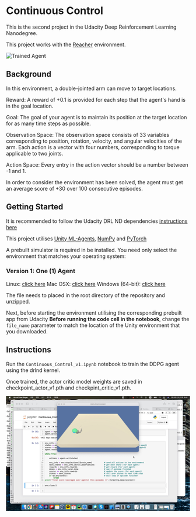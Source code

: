 [//]: # (Image References)

[image1]: https://user-images.githubusercontent.com/10624937/43851024-320ba930-9aff-11e8-8493-ee547c6af349.gif "Trained Agent"


# Continuous Control

This is the second project in the Udacity Deep Reinforcement Learning Nanodegree.

This project works with the [Reacher](https://github.com/Unity-Technologies/ml-agents/blob/master/docs/Learning-Environment-Examples.md#reacher) environment.

![Trained Agent][image1]

## Background
In this environment, a double-jointed arm can move to target locations.

Reward: A reward of +0.1 is provided for each step that the agent's hand is in the goal location.

Goal: The goal of your agent is to maintain its position at the target location for as many time steps as possible.

Observation Space: The observation space consists of 33 variables corresponding to position, rotation, velocity, and angular velocities of the arm. Each action is a vector with four numbers, corresponding to torque applicable to two joints.

Action Space: Every entry in the action vector should be a number between -1 and 1.

In order to consider the environment has been solved, the agent must get an average score of +30 over 100 consecutive episodes.

## Getting Started
It is recommended to follow the Udacity DRL ND dependencies [instructions here](https://github.com/udacity/deep-reinforcement-learning#dependencies) 

This project utilises [Unity ML-Agents](https://github.com/Unity-Technologies/ml-agents/blob/master/docs/Installation.md), [NumPy](http://www.numpy.org/) and [PyTorch](https://pytorch.org/) 

A prebuilt simulator is required in be installed. You need only select the environment that matches your operating system:

### Version 1: One (1) Agent
Linux: [click here](https://s3-us-west-1.amazonaws.com/udacity-drlnd/P2/Reacher/one_agent/Reacher_Linux.zip)
Mac OSX: [click here](https://s3-us-west-1.amazonaws.com/udacity-drlnd/P2/Reacher/one_agent/Reacher.app.zip)
Windows (64-bit): [click here](https://s3-us-west-1.amazonaws.com/udacity-drlnd/P2/Reacher/one_agent/Reacher_Windows_x86_64.zip)

The file needs to placed in the root directory of the repository and unzipped.

Next, before starting the environment utilising the corresponding prebuilt app from Udacity  **Before running the code cell in the notebook**, change the `file_name` parameter to match the location of the Unity environment that you downloaded.

## Instructions

Run the `Continuous_Control_v1.ipynb` notebook to train the DDPG agent using the drlnd kernel.

Once trained, the actor critic model weights are saved in checkpoint_actor_v1.pth and checkpint_critic_v1.pth.

[![Watch the video](./Reacher.jpg)](https://youtu.be/2K0p_ZrE2vs)


